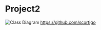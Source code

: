 # Project2
![Class Diagram](https://user-images.githubusercontent.com/78807857/207082853-5bb93a42-5de0-4b01-ba4f-796afe62fe82.png)
https://github.com/scortigo
